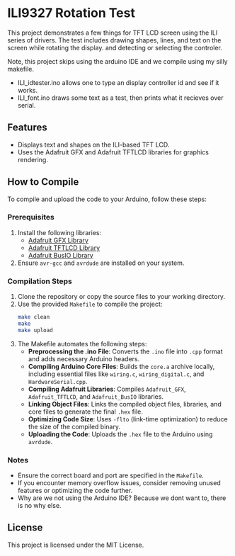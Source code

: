 # ILI9327 Rotation Test

This project demonstrates a few things for TFT LCD screen using the ILI series of drivers. The test includes drawing shapes, lines, and text on the screen while rotating the display. and detecting or selecting the controler.

Note, this project skips using the arduino IDE and we compile using my silly makefile.

- ILI_idtester.ino allows one to type an display controller id and see if it works.
- ILI_font.ino  draws some text as a test, then prints what it recieves over serial.

## Features

- Displays text and shapes on the ILI-based TFT LCD.
- Uses the Adafruit GFX and Adafruit TFTLCD libraries for graphics rendering.

## How to Compile

To compile and upload the code to your Arduino, follow these steps:

### Prerequisites

1. Install the following libraries:
	- [Adafruit GFX Library](https://github.com/adafruit/Adafruit-GFX-Library)
	- [Adafruit TFTLCD Library](https://github.com/adafruit/TFTLCD-Library)
	- [Adafruit BusIO Library](https://github.com/adafruit/Adafruit_BusIO)
2. Ensure `avr-gcc` and `avrdude` are installed on your system.

### Compilation Steps

1. Clone the repository or copy the source files to your working directory.
2. Use the provided `Makefile` to compile the project:
	```bash
	make clean
	make
	make upload
	```
3. The Makefile automates the following steps:
	- **Preprocessing the .ino File**: Converts the `.ino` file into `.cpp` format and adds necessary Arduino headers.
	- **Compiling Arduino Core Files**: Builds the `core.a` archive locally, including essential files like `wiring.c`, `wiring_digital.c`, and `HardwareSerial.cpp`.
	- **Compiling Adafruit Libraries**: Compiles `Adafruit_GFX`, `Adafruit_TFTLCD`, and `Adafruit_BusIO` libraries.
	- **Linking Object Files**: Links the compiled object files, libraries, and core files to generate the final `.hex` file.
	- **Optimizing Code Size**: Uses `-flto` (link-time optimization) to reduce the size of the compiled binary.
	- **Uploading the Code**: Uploads the `.hex` file to the Arduino using `avrdude`.

### Notes

- Ensure the correct board and port are specified in the `Makefile`.
- If you encounter memory overflow issues, consider removing unused features or optimizing the code further.
- Why are we not using the Arduino IDE? Because we dont want to, there is no why else. 

## License

This project is licensed under the MIT License.

